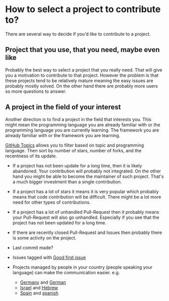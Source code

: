 # How to select a project to contribute to?

There are several way to decide if you'd like to contribute to a project.

## Project that you use, that you need, maybe even like

Probably the best way to select a project that you really need. That will give you a motivation to contribute to that project.
However the problem is that these projects tend to be relatively mature meaning the easy issues are probably mostly solved.
On the other hand there are probably more users so more questions to answer.

## A project in the field of your interest

Another direction is to find a project in the field that interests you. This might mean the programming language you are already
familiar with or the programming language you are currently learning. The framework you are already familiar with or the framework
you are learning.

[GitHub Topics](https://github.com/topics/) allows you to filter based on topic and programming language.
Then sort by number of stars, number of forks, and the recentness of its update.

* If a project has not been update for a long time, then it is likely abandoned. Your contribution will probably not integrated. On the other hand you might be able to become the maintainer of such project. That's a much bigger investment than a single contribution.

* If a project has a lot of stars it means it is very popular which probably means that code contribution will be difficult. There might be a lot more need for other types of contributions.

* If a project has a lot of unhandled Pull-Request then it probably means your Pull-Request will also go unhandled. Especially if you see that the project has not been updated for a long time.

* If there are recently closed Pull-Request and Issues then probably there is some activity on the project.

* Last commit made?

* Issues tagged with [Good first issue](https://github.com/issues?q=is%3Aissue+is%3Aopen+label%3A%22good+first+issue%22)

* Projects managed by people in your country (people speaking your language) can make the communication easier. e.g.
    * [Germany](https://github.com/topics/germany) and [German](https://github.com/topics/german)
    * [Israel](https://github.com/topics/israel) and [Hebrew](https://github.com/topics/hebrew)
    * [Spain](https://github.com/topics/spain) and [spanish](https://github.com/topics/spanish)
